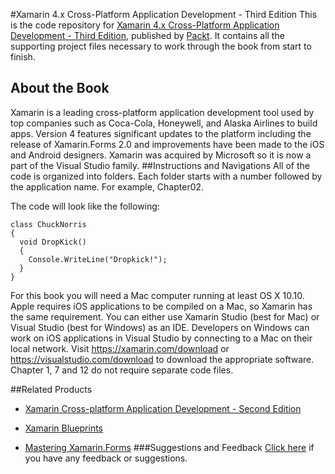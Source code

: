 #Xamarin 4.x Cross-Platform Application Development - Third Edition
This is the code repository for [Xamarin 4.x Cross-Platform Application Development - Third Edition](https://www.packtpub.com/application-development/xamarin-4x-cross-platform-application-development-third-edition?utm_source=github&utm_medium=repository&utm_campaign=9781786465412), published by [Packt](https://www.packtpub.com). It contains all the supporting project files necessary to work through the book from start to finish.
## About the Book
Xamarin is a leading cross-platform application development tool used by top companies such as Coca-Cola, Honeywell, and Alaska Airlines to build apps. Version 4 features significant updates to the platform including the release of Xamarin.Forms 2.0 and improvements have been made to the iOS and Android designers. Xamarin was acquired by Microsoft so it is now a part of the Visual Studio family.
##Instructions and Navigations
All of the code is organized into folders. Each folder starts with a number followed by the application name. For example, Chapter02.



The code will look like the following:
```
class ChuckNorris
{
  void DropKick()
  {
    Console.WriteLine("Dropkick!");
  }
}
```

For this book you will need a Mac computer running at least OS X 10.10. Apple requires iOS applications to be compiled on a Mac, so Xamarin has the same requirement. You can either use Xamarin Studio (best for Mac) or Visual Studio (best for Windows) as an IDE.
Developers on Windows can work on iOS applications in Visual Studio by connecting to a Mac on their local network. 
Visit https://xamarin.com/download or https://visualstudio.com/download to download the appropriate software.
Chapter 1, 7 and 12 do not require separate code files.

##Related Products
* [Xamarin Cross-platform Application Development - Second Edition](https://www.packtpub.com/application-development/xamarin-cross-platform-application-development-second-edition?utm_source=github&utm_medium=repository&utm_campaign=9781784397883)

* [Xamarin Blueprints](https://www.packtpub.com/web-development/xamarin-blueprints?utm_source=github&utm_medium=repository&utm_campaign=9781785887444)

* [Mastering Xamarin.Forms](https://www.packtpub.com/application-development/mastering-xamarinforms?utm_source=github&utm_medium=repository&utm_campaign=9781785287190)
###Suggestions and Feedback
[Click here](https://docs.google.com/forms/d/e/1FAIpQLSe5qwunkGf6PUvzPirPDtuy1Du5Rlzew23UBp2S-P3wB-GcwQ/viewform) if you have any feedback or suggestions.
